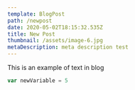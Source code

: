 ```yaml
---
template: BlogPost
path: /newpost
date: 2020-05-02T18:15:32.535Z
title: New Post
thumbnail: /assets/image-6.jpg
metaDescription: meta description test
---
```


This is an example of text in blog

```javascript
var newVariable = 5
```
